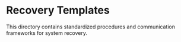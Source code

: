 # Recovery Templates

This directory contains standardized procedures and communication frameworks for system recovery.